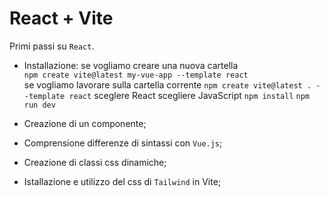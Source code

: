 # React + Vite

Primi passi su `React`.

- Installazione:
                se vogliamo creare una nuova cartella         
                `npm create vite@latest my-vue-app --template react`              
                se vogliamo lavorare sulla cartella corrente
                 `npm create vite@latest . --template react`
                sceglere React
                scegliere JavaScript
                `npm install`
                `npm run dev`

- Creazione di un componente;
- Comprensione differenze di sintassi con `Vue.js`;
- Creazione di classi css dinamiche;
- Istallazione e utilizzo del css di `Tailwind` in Vite;